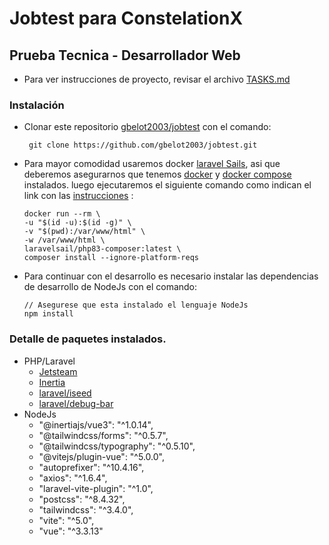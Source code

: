 
# Jobtest para ConstelationX
## Prueba Tecnica - Desarrollador Web

* Para ver instrucciones de proyecto, revisar el archivo [TASKS.md](https://github.com/gbelot2003/jobtest/blob/main/TASKS.md)

### Instalación

- Clonar este repositorio [gbelot2003/jobtest](https://github.com/gbelot2003) con el comando:
    
    ```
     git clone https://github.com/gbelot2003/jobtest.git
    ```
- Para mayor comodidad usaremos docker [laravel Sails](https://laravel.com/docs/11.x/sail), asi que deberemos asegurarnos que tenemos [docker](https://www.docker.com) y [docker compose](https://docs.docker.com/compose/install/) instalados. luego ejecutaremos el siguiente comando como indican el link con las [instrucciones](https://laravel.com/docs/11.x/sail#installing-composer-dependencies-for-existing-projects) :
    ```
    docker run --rm \
    -u "$(id -u):$(id -g)" \
    -v "$(pwd):/var/www/html" \
    -w /var/www/html \
    laravelsail/php83-composer:latest \
    composer install --ignore-platform-reqs
    ```
- Para continuar con el desarrollo es necesario instalar las dependencias de desarrollo de NodeJs con el comando:
    ```
    // Asegurese que esta instalado el lenguaje NodeJs
    npm install
    ```
### Detalle de paquetes instalados.
- PHP/Laravel
    - [Jetsteam](https://jetstream.laravel.com/introduction.html)
    - [Inertia](https://jetstream.laravel.com/stacks/inertia.html)
    - [laravel/iseed](https://github.com/orangehill/iseed)
    - [laravel/debug-bar](https://github.com/barryvdh/laravel-debugbar)
- NodeJs
    - "@inertiajs/vue3": "^1.0.14",
    - "@tailwindcss/forms": "^0.5.7",
    - "@tailwindcss/typography": "^0.5.10",
    - "@vitejs/plugin-vue": "^5.0.0",
    - "autoprefixer": "^10.4.16",
    - "axios": "^1.6.4",
    - "laravel-vite-plugin": "^1.0",
    - "postcss": "^8.4.32",
    - "tailwindcss": "^3.4.0",
    - "vite": "^5.0",
    - "vue": "^3.3.13"
